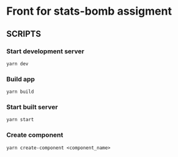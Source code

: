 # Front for stats-bomb assigment

## SCRIPTS

### Start development server

```
yarn dev
```

### Build app

```
yarn build
```

### Start built server

```
yarn start
```

### Create component

```
yarn create-component <component_name>
```
